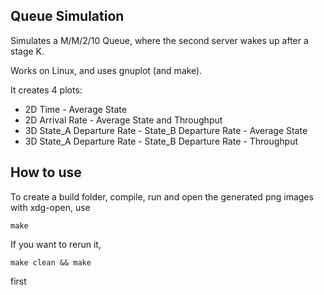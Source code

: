Queue Simulation 
----------------

Simulates a M/M/2/10 Queue, where the second server wakes up after a stage K.

Works on Linux, and uses gnuplot (and make).

It creates 4 plots:

- 2D Time - Average State
- 2D Arrival Rate - Average State and Throughput
- 3D State_A Departure Rate - State_B Departure Rate - Average State
- 3D State_A Departure Rate - State_B Departure Rate - Throughput

## How to use

To create a build folder, compile, run and open the generated png images with xdg-open, use 
```
make
```


If you want to rerun it,
```
make clean && make
```
first
